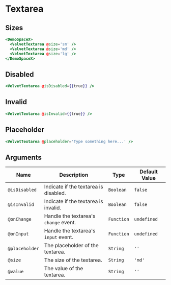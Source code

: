 # Textarea

## Sizes

```hbs preview-template
<DemoSpaceX>
  <VelvetTextarea @size='sm' />
  <VelvetTextarea @size='md' />
  <VelvetTextarea @size='lg' />
</DemoSpaceX>
```

## Disabled

```hbs preview-template
<VelvetTextarea @isDisabled={{true}} />
```

## Invalid

```hbs preview-template
<VelvetTextarea @isInvalid={{true}} />
```

## Placeholder

```hbs preview-template
<VelvetTextarea @placeholder='Type something here...' />
```

## Arguments

| Name           | Description                           | Type       | Default Value |
| -------------- | ------------------------------------- | ---------- | ------------- |
| `@isDisabled`  | Indicate if the textarea is disabled. | `Boolean`  | `false`       |
| `@isInvalid`   | Indicate if the textarea is invalid.  | `Boolean`  | `false`       |
| `@onChange`    | Handle the textarea's `change` event. | `Function` | `undefined`   |
| `@onInput`     | Handle the textarea's `input` event.  | `Function` | `undefined`   |
| `@placeholder` | The placeholder of the textarea.      | `String`   | `''`          |
| `@size`        | The size of the textarea.             | `String`   | `'md'`        |
| `@value`       | The value of the textarea.            | `String`   | `''`          |
